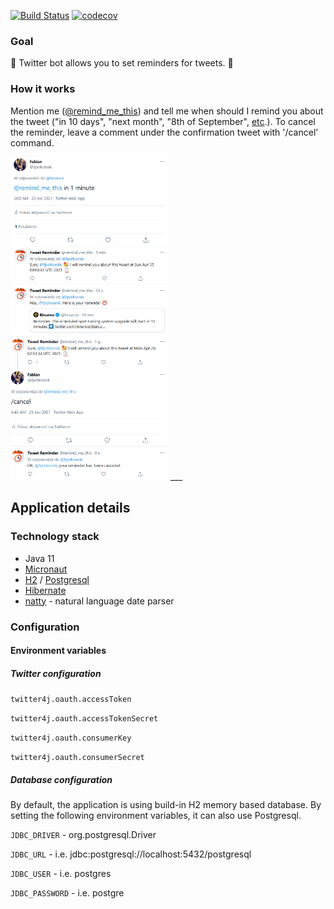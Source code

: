 [![Build Status](https://www.travis-ci.com/fabianpol/twitterremider.svg?branch=master)](https://www.travis-ci.com/fabianpol/twitterremider)
[![codecov](https://codecov.io/gh/fabianpol/twitterremider/branch/master/graph/badge.svg?token=uk35F1Zsln)](https://codecov.io/gh/fabianpol/twitterremider)

### Goal

🤖 Twitter bot allows you to set reminders for tweets. 🤖

### How it works

Mention me ([@remind_me_this]) and tell me when should I remind you about the tweet ("in 10 days",  "next month",  "8th of September", [etc].).
To cancel the reminder, leave a comment under the confirmation tweet with '/cancel' command.
 
<img src="https://github.com/fabianpol/twitterremider/raw/improve-readme/assets/example.png" width="50%" />

<img src="https://github.com/fabianpol/twitterremider/raw/improve-readme/assets/cancel.png" width="50%" />
___

## Application details

### Technology stack
- Java 11
- [Micronaut](https://micronaut.io/)
- [H2](https://www.h2database.com/html/main.html) / [Postgresql](https://www.postgresql.org/)
- [Hibernate](https://hibernate.org/)
- [natty](http://natty.joestelmach.com/) - natural language date parser

### Configuration
#### Environment variables
##### Twitter configuration
`twitter4j.oauth.accessToken`

`twitter4j.oauth.accessTokenSecret`

`twitter4j.oauth.consumerKey`

`twitter4j.oauth.consumerSecret`

##### Database configuration
By default, the application is using build-in H2 memory based database.
By setting the following environment variables, it can also use Postgresql.

`JDBC_DRIVER` - org.postgresql.Driver

`JDBC_URL` - i.e. jdbc:postgresql://localhost:5432/postgresql

`JDBC_USER` - i.e. postgres

`JDBC_PASSWORD` - i.e. postgre

[@remind_me_this]: https://twitter.com/remind_me_this
[etc]: http://natty.joestelmach.com/doc.jsp